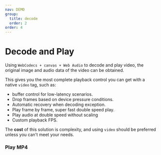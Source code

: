 ```yaml
---
nav: DEMO
group:
  title: decode
  order: 2
order: 4
---
```


# Decode and Play

Using `WebCodecs + canvas + Web Audio` to decode and play video, the original image and audio data of the video can be obtained.

This gives you the most complete playback control you can get with a native `video` tag, such as:

- buffer control for low-latency scenarios.
- Drop frames based on device pressure conditions.
- Automatic recovery when decoding exception.
- Play frame by frame, super fast double speed play.
- Play audio at double speed without scaling
- Custom playback FPS.

The **cost** of this solution is complexity, and using `video` should be preferred unless you can't meet your needs.

### Play MP4

<code src="./1_4_1-play-video.tsx"></code>

